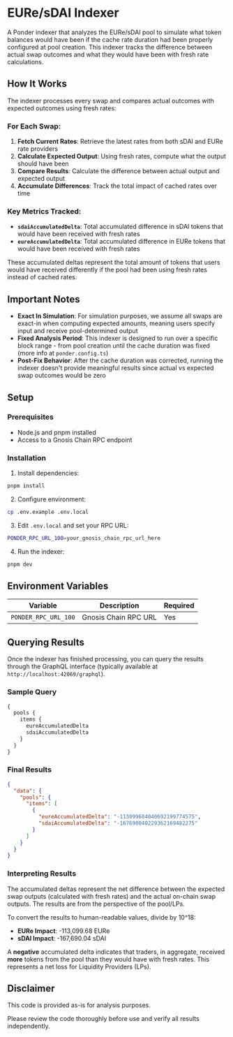 # EURe/sDAI Indexer

A Ponder indexer that analyzes the EURe/sDAI pool to simulate what token balances would have been if the cache rate duration had been properly configured at pool creation. This indexer tracks the difference between actual swap outcomes and what they would have been with fresh rate calculations.

## How It Works

The indexer processes every swap and compares actual outcomes with expected outcomes using fresh rates:

### For Each Swap:

1. **Fetch Current Rates**: Retrieve the latest rates from both sDAI and EURe rate providers
2. **Calculate Expected Output**: Using fresh rates, compute what the output should have been
3. **Compare Results**: Calculate the difference between actual output and expected output
4. **Accumulate Differences**: Track the total impact of cached rates over time

### Key Metrics Tracked:

- **`sdaiAccumulatedDelta`**: Total accumulated difference in sDAI tokens that would have been received with fresh rates
- **`eureAccumulatedDelta`**: Total accumulated difference in EURe tokens that would have been received with fresh rates

These accumulated deltas represent the total amount of tokens that users would have received differently if the pool had been using fresh rates instead of cached rates.

## Important Notes

- **Exact In Simulation**: For simulation purposes, we assume all swaps are exact-in when computing expected amounts, meaning users specify input and receive pool-determined output
- **Fixed Analysis Period**: This indexer is designed to run over a specific block range - from pool creation until the cache duration was fixed (more info at `ponder.config.ts`)
- **Post-Fix Behavior**: After the cache duration was corrected, running the indexer doesn't provide meaningful results since actual vs expected swap outcomes would be zero

## Setup

### Prerequisites

- Node.js and pnpm installed
- Access to a Gnosis Chain RPC endpoint

### Installation

1. Install dependencies:

```bash
pnpm install
```

2. Configure environment:

```bash
cp .env.example .env.local
```

3. Edit `.env.local` and set your RPC URL:

```bash
PONDER_RPC_URL_100=your_gnosis_chain_rpc_url_here
```

4. Run the indexer:

```bash
pnpm dev
```

## Environment Variables

| Variable             | Description          | Required |
| -------------------- | -------------------- | -------- |
| `PONDER_RPC_URL_100` | Gnosis Chain RPC URL | Yes      |

## Querying Results

Once the indexer has finished processing, you can query the results through the GraphQL interface (typically available at `http://localhost:42069/graphql`).

### Sample Query

```graphql
{
  pools {
    items {
      eureAccumulatedDelta
      sdaiAccumulatedDelta
    }
  }
}
```

### Final Results

```json
{
  "data": {
    "pools": {
      "items": [
        {
          "eureAccumulatedDelta": "-113099684040692199774575",
          "sdaiAccumulatedDelta": "-167690040229362169482275"
        }
      ]
    }
  }
}
```

### Interpreting Results

The accumulated deltas represent the net difference between the expected swap outputs (calculated with fresh rates) and the actual on-chain swap outputs. The results are from the perspective of the pool/LPs.

To convert the results to human-readable values, divide by 10^18:

- **EURe Impact**: -113,099.68 EURe
- **sDAI Impact**: -167,690.04 sDAI

A **negative** accumulated delta indicates that traders, in aggregate, received **more** tokens from the pool than they would have with fresh rates. This represents a net loss for Liquidity Providers (LPs).

## Disclaimer

This code is provided as-is for analysis purposes.

Please review the code thoroughly before use and verify all results independently.
